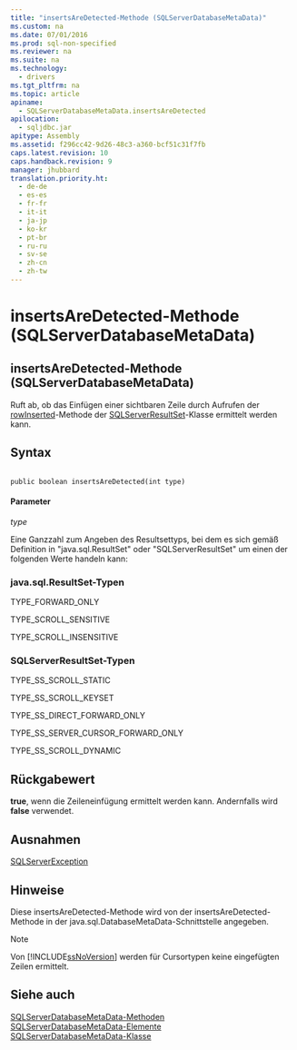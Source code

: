 ```yaml
---
title: "insertsAreDetected-Methode (SQLServerDatabaseMetaData)"
ms.custom: na
ms.date: 07/01/2016
ms.prod: sql-non-specified
ms.reviewer: na
ms.suite: na
ms.technology: 
  - drivers
ms.tgt_pltfrm: na
ms.topic: article
apiname: 
  - SQLServerDatabaseMetaData.insertsAreDetected
apilocation: 
  - sqljdbc.jar
apitype: Assembly
ms.assetid: f296cc42-9d26-48c3-a360-bcf51c31f7fb
caps.latest.revision: 10
caps.handback.revision: 9
manager: jhubbard
translation.priority.ht: 
  - de-de
  - es-es
  - fr-fr
  - it-it
  - ja-jp
  - ko-kr
  - pt-br
  - ru-ru
  - sv-se
  - zh-cn
  - zh-tw
---
```

# insertsAreDetected-Methode (SQLServerDatabaseMetaData)
    
## insertsAreDetected\-Methode \(SQLServerDatabaseMetaData\)  
 Ruft ab, ob das Einfügen einer sichtbaren Zeile durch Aufrufen der [rowInserted](../content/rowInserted-Method--SQLServerResultSet-.md)\-Methode der [SQLServerResultSet](../content/SQLServerResultSet-Class.md)\-Klasse ermittelt werden kann.  
  
## Syntax  
  
```  
  
public boolean insertsAreDetected(int type)  
```  
  
#### Parameter  
 *type*  
  
 Eine Ganzzahl zum Angeben des Resultsettyps, bei dem es sich gemäß Definition in "java.sql.ResultSet" oder "SQLServerResultSet" um einen der folgenden Werte handeln kann:  
  
### java.sql.ResultSet\-Typen  
 TYPE\_FORWARD\_ONLY  
  
 TYPE\_SCROLL\_SENSITIVE  
  
 TYPE\_SCROLL\_INSENSITIVE  
  
### SQLServerResultSet\-Typen  
 TYPE\_SS\_SCROLL\_STATIC  
  
 TYPE\_SS\_SCROLL\_KEYSET  
  
 TYPE\_SS\_DIRECT\_FORWARD\_ONLY  
  
 TYPE\_SS\_SERVER\_CURSOR\_FORWARD\_ONLY  
  
 TYPE\_SS\_SCROLL\_DYNAMIC  
  
## Rückgabewert  
 **true**, wenn die Zeileneinfügung ermittelt werden kann. Andernfalls wird **false** verwendet.  
  
## Ausnahmen  
 [SQLServerException](../content/SQLServerException-Class.md)  
  
## Hinweise  
 Diese insertsAreDetected\-Methode wird von der insertsAreDetected\-Methode in der java.sql.DatabaseMetaData\-Schnittstelle angegeben.  
  
> [!NOTE]  
>  Von [!INCLUDE[ssNoVersion](../content/includes/ssNoVersion_md.md)] werden für Cursortypen keine eingefügten Zeilen ermittelt.  
  
## Siehe auch  
 [SQLServerDatabaseMetaData-Methoden](../content/SQLServerDatabaseMetaData-Methods.md)   
 [SQLServerDatabaseMetaData-Elemente](../content/SQLServerDatabaseMetaData-Members.md)   
 [SQLServerDatabaseMetaData-Klasse](../content/SQLServerDatabaseMetaData-Class.md)  
  
  